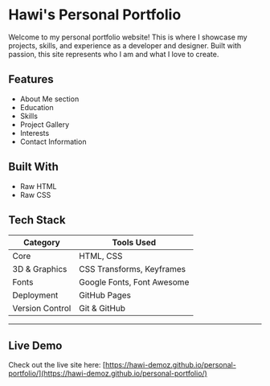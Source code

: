 # Hawi's Personal Portfolio

Welcome to my personal portfolio website! This is where I showcase my projects, skills, and experience as a developer and designer. Built with passion, this site represents who I am and what I love to create.

## Features

-  About Me section
-  Education
-  Skills 
-  Project Gallery
-  Interests
-  Contact Information

## Built With

- Raw HTML
- Raw CSS

## Tech Stack

| Category       | Tools Used                     |
|----------------|-------------------------------|
| Core           | HTML, CSS       |
| 3D & Graphics  | CSS Transforms, Keyframes      |
| Fonts          | Google Fonts, Font Awesome     |
| Deployment     | GitHub Pages                   |
| Version Control| Git & GitHub                   |

---

## Live Demo

Check out the live site here: [https://hawi-demoz.github.io/personal-portfolio/](https://hawi-demoz.github.io/personal-portfolio/)



